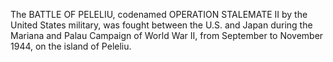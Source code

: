 The BATTLE OF PELELIU, codenamed OPERATION STALEMATE II by the United States military, was fought between the U.S. and Japan during the Mariana and Palau Campaign of World War II, from September to November 1944, on the island of Peleliu.
